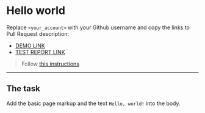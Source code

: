 # Hello world
Replace `<your_account>` with your Github username and copy the links to Pull Request description:
- [DEMO LINK](https://Lazarend.github.io/layout_hello-world/)
- [TEST REPORT LINK](https://Lazarend.github.io/layout_hello-world/report/html_report/)

> Follow [this instructions](https://mate-academy.github.io/layout_task-guideline/#how-to-solve-the-layout-tasks-on-github)
___

## The task
Add the basic page markup and the text `Hello, world!` into the body.
